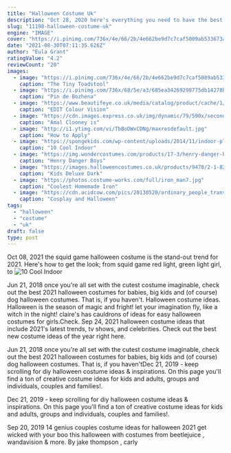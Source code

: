 ```yaml
---
title: "Halloween Costume Uk"
description: "Oct 28, 2020 here's everything you need to have the best halloween ever in 2021, from popular costumes to party games, spooky decor inspiration to netflix movie recs."
slug: "11198-halloween-costume-uk"
engine: "IMAGE"
cover: "https://i.pinimg.com/736x/4e/66/2b/4e662be9d7c7caf5009ab533673a3533.jpg"
date: "2021-08-30T07:11:35.626Z"
author: "Eula Grant"
ratingValue: "4.2"
reviewCount: "20"
images:
  - image: "https://i.pinimg.com/736x/4e/66/2b/4e662be9d7c7caf5009ab533673a3533.jpg"
    caption: "The Tiny Toadstool"
  - image: "https://i.pinimg.com/736x/68/5e/a3/685ea34269298775db14278b216e0b4b.jpg"
    caption: "Pin de Bozhena"
  - image: "https://www.beautifeye.co.uk/media/catalog/product/cache/1/thumbnail/600x/17f82f742ffe127f42dca9de82fb58b1/g/l/glimmer_silver_-_82121_3.jpg"
    caption: "EDIT Colour Vision"
  - image: "https://cdn.images.express.co.uk/img/dynamic/79/590x/secondary/amal-clooney-1110615.jpg"
    caption: "Amal Clooney is"
  - image: "http://i1.ytimg.com/vi/TbBoDWxCDNg/maxresdefault.jpg"
    caption: "How to Apply"
  - image: "https://spongekids.com/wp-content/uploads/2014/11/indoor-playhouse/7-playhouse-built-in-a-fireplace-nook.jpg"
    caption: "10 Cool Indoor"
  - image: "https://img.wondercostumes.com/products/17-3/henry-danger-boys-costume.jpg"
    caption: "Henry Danger Boys"
  - image: "https://images.halloweencostumes.co.uk/products/9478/2-1-82592/kids-deluxe-dark-knight-batman.jpg"
    caption: "Kids Deluxe Dark"
  - image: "https://photos.costume-works.com/full/iron_man7.jpg"
    caption: "Coolest Homemade Iron"
  - image: "https://cdn.acidcow.com/pics/20130520/ordinary_people_transformed_with_excellent_makeup_67.jpg"
    caption: "Cosplay and Halloween"
tags:
  - "halloween"
  - "costume"
  - "uk"
draft: false
type: post
---
```


Oct 08, 2021 the squid game halloween costume is the stand-out trend for 2021. Here's how to get the look; from squid game red light, green light girl, to
![10 Cool Indoor](https://spongekids.com/wp-content/uploads/2014/11/indoor-playhouse/7-playhouse-built-in-a-fireplace-nook.jpg "10 Cool Indoor")

Jun 21, 2018 once you&#39;re all set with the cutest costume imaginable, check out the best 2021 halloween costumes for babies, big kids and (of course) dog halloween costumes. That is, if you haven&#39;t. Halloween costume ideas. Halloween is the season of magic and fright! let your imagination fly, like a witch in the night! claire&#39;s has cauldrons of ideas for easy halloween costumes for girls.Check. Sep 24, 2021 halloween costume ideas that include 2021&#39;s latest trends, tv shows, and celebrities. Check out the best new costume ideas of the year right here.
<!--inArticleAds-->

<!--galleryOne-->

Jun 21, 2018 once you're all set with the cutest costume imaginable, check out the best 2021 halloween costumes for babies, big kids and (of course) dog halloween costumes. That is, if you haven'tDec 21, 2019 - keep scrolling for diy halloween costume ideas & inspirations. On this page you'll find a ton of creative costume ideas for kids and adults, groups and individuals, couples and families!.
<!--inArticleAds-->

<!--galleryTwo-->

Dec 21, 2019 - keep scrolling for diy halloween costume ideas & inspirations. On this page you'll find a ton of creative costume ideas for kids and adults, groups and individuals, couples and families!.
<!--galleryThree-->

Sep 20, 2019 14 genius couples costume ideas for halloween 2021 get wicked with your boo this halloween with costumes from beetlejuice , wandavision & more. By jake thompson , carly